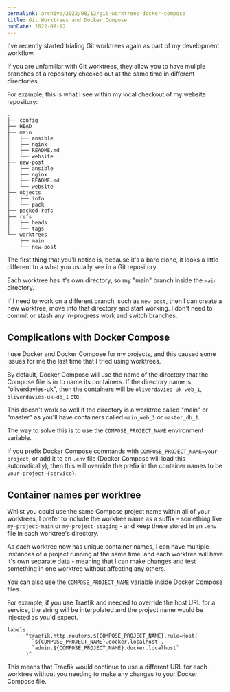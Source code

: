 ```yaml
---
permalink: archive/2022/08/12/git-worktrees-docker-compose
title: Git Worktrees and Docker Compose
pubDate: 2022-08-12
---
```


I've recently started trialing Git worktrees again as part of my development workflow.

If you are unfamiliar with Git worktrees, they allow you to have muliple branches of a repository checked out at the same time in different directories.

For example, this is what I see within my local checkout of my website repository:

```
.
├── config
├── HEAD
├── main
│   ├── ansible
│   ├── nginx
│   ├── README.md
│   └── website
├── new-post
│   ├── ansible
│   ├── nginx
│   ├── README.md
│   └── website
├── objects
│   ├── info
│   └── pack
├── packed-refs
├── refs
│   ├── heads
│   └── tags
└── worktrees
    ├── main
    └── new-post
```

The first thing that you'll notice is, because it's a bare clone, it looks a little different to a what you usually see in a Git repository.

Each worktree has it's own directory, so my "main" branch inside the `main` directory.

If I need to work on a different branch, such as `new-post`, then I can create a new worktree, move into that directory and start working. I don't need to commit or stash any in-progress work and switch branches.

## Complications with Docker Compose

I use Docker and Docker Compose for my projects, and this caused some issues for me the last time that I tried using worktrees.

By default, Docker Compose will use the name of the directory that the Compose file is in to name its containers. If the directory name is "oliverdavies-uk", then the containers will be `oliverdavies-uk-web_1`, `oliverdavies-uk-db_1` etc.

This doesn't work so well if the directory is a worktree called "main" or "master" as you'll have containers called `main_web_1` or `master_db_1`.

The way to solve this is to use the `COMPOSE_PROJECT_NAME` environment variable.

If you prefix Docker Compose commands with `COMPOSE_PROJECT_NAME=your-project`, or add it to an `.env` file (Docker Compose will load this automatically), then this will override the prefix in the container names to be `your-project-{service}`.

## Container names per worktree

Whilst you could use the same Compose project name within all of your worktrees, I prefer to include the worktree name as a suffix - something like `my-project-main` or `my-project-staging` - and keep these stored in an `.env` file in each worktree's directory.

As each worktree now has unique container names, I can have multiple instances of a project running at the same time, and each worktree will have it's own separate data - meaning that I can make changes and test something in one worktree without affecting any others.

You can also use the `COMPOSE_PROJECT_NAME` variable inside Docker Compose files.

For example, if you use Traefik and needed to override the host URL for a service, the string will be interpolated and the project name would be injected as you'd expect.

```language-yaml
labels:
    - "traefik.http.routers.${COMPOSE_PROJECT_NAME}.rule=Host(
        `${COMPOSE_PROJECT_NAME}.docker.localhost`,
        `admin.${COMPOSE_PROJECT_NAME}.docker.localhost`
      )"
```

This means that Traefik would continue to use a different URL for each worktree without you needing to make any changes to your Docker Compose file.
